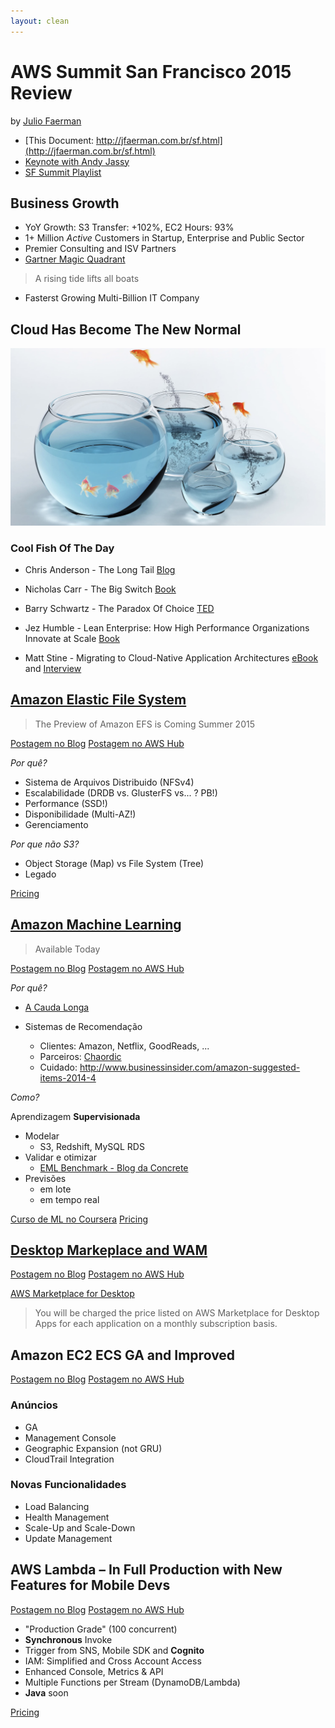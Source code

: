 ```yaml
---
layout: clean
---
```


# AWS Summit San Francisco 2015 Review
by [Julio Faerman](http://jfaerman.com.br)

* [This Document: http://jfaerman.com.br/sf.html](http://jfaerman.com.br/sf.html)
* [Keynote with Andy Jassy](https://youtu.be/JRODD1_jBww)
* [SF Summit Playlist](https://www.youtube.com/playlist?list=PLhr1KZpdzukfOdRFXjVcllo-AJzShOSti)

## Business Growth
* YoY Growth: S3 Transfer: +102%, EC2 Hours: 93%
* 1+ Million *Active* Customers in Startup, Enterprise and Public Sector
* Premier Consulting and ISV Partners
* [Gartner Magic Quadrant](http://aws.amazon.com/resources/gartner-mq-2014-learn-more/)

> A rising tide lifts all boats

* Fasterst Growing Multi-Billion IT Company

## Cloud Has Become The New Normal

![Fishbowl](/assets/fishbowl.jpg)

### Cool Fish Of The Day

* Chris Anderson - The Long Tail [Blog](http://www.longtail.com/)

* Nicholas Carr - The Big Switch [Book](http://www.amazon.com/The-Big-Switch-Rewiring-Edison/dp/039334522X)

* Barry Schwartz - The Paradox Of Choice [TED](http://www.ted.com/talks/barry_schwartz_on_the_paradox_of_choice?language=en)

* Jez Humble - Lean Enterprise: How High Performance Organizations Innovate at Scale [Book](http://amzn.com/1449368425)

* Matt Stine - Migrating to Cloud-Native Application Architectures [eBook](http://pivotal.io/platform-as-a-service/migrating-to-cloud-native-application-architectures-ebook) and [Interview](http://www.infoq.com/articles/cloud-native-architectures-matt-stine?utm_campaign=infoq_content&utm_source=infoq&utm_medium=feed&utm_term=global)

## [Amazon Elastic File System](http://aws.amazon.com/efs/)

> The Preview of Amazon EFS is Coming Summer 2015

[Postagem no Blog](https://aws.amazon.com/blogs/aws/amazon-elastic-file-system-shared-file-storage-for-amazon-ec2/)
[Postagem no AWS Hub](http://awshub.com.br/amazon-elastic-file-system-armazenamento-de-arquivos-compartilhados-para-amazon-ec2/)

_Por quê?_

* Sistema de Arquivos Distribuido (NFSv4)
* Escalabilidade (DRDB vs. GlusterFS vs... ? PB!)
* Performance (SSD!)
* Disponibilidade (Multi-AZ!)
* Gerenciamento

_Por que não S3?_

* Object Storage (Map) vs File System (Tree)
* Legado

[Pricing](http://aws.amazon.com/efs/pricing/)

## [Amazon Machine Learning](http://aws.amazon.com/machine-learning/)
> Available Today

[Postagem no Blog](https://aws.amazon.com/blogs/aws/amazon-machine-learning-make-data-driven-decisions-at-scale/)
[Postagem no AWS Hub](http://awshub.com.br/amazon-machine-learning-tomada-de-decisoes-orientadas-por-dados-em-escala/)

_Por quê?_

* [A Cauda Longa](http://www.springer.com/cda/content/document/cda_downloaddocument/9783642132865-c1.pdf?SGWID=0-0-45-983845-p174021159)

* Sistemas de Recomendação
    * Clientes: Amazon, Netflix, GoodReads, ...
    * Parceiros: [Chaordic](https://www.chaordic.com.br)
    * Cuidado: http://www.businessinsider.com/amazon-suggested-items-2014-4

_Como?_

Aprendizagem **Supervisionada**

* Modelar
    * S3, Redshift, MySQL RDS
* Validar e otimizar
    * [EML Benchmark - Blog da Concrete](http://blog.concretesolutions.com.br/2015/04/amazon-machine-learning-benchmark/)
* Previsões
    * em lote
    * em tempo real

[Curso de ML no Coursera](https://www.coursera.org/course/ml)
[Pricing](http://aws.amazon.com/machine-learning/pricing/)


## [Desktop Markeplace and WAM](http://aws.amazon.com/workspaces/)

[Postagem no Blog](https://aws.amazon.com/blogs/aws/new-workspaces-application-marketplace/)
[Postagem no AWS Hub](http://awshub.com.br/novo-amazon-workspaces-application-manager-wam/)

[AWS Marketplace for Desktop](http://aws.amazon.com/marketplace/)

> You will be charged the price listed on AWS Marketplace for Desktop Apps for each application on a monthly subscription basis.

## Amazon EC2 ECS GA and Improved
[Postagem no Blog](https://aws.amazon.com/blogs/aws/ec2-container-service-ready-for-production-use/)
[Postagem no AWS Hub](http://awshub.com.br/ec2-container-service-aplicacoes-de-longo-prazo-balanceamento-de-cargo-e-muito-mais/)

### Anúncios
* GA
* Management Console
* Geographic Expansion (not GRU)
* CloudTrail Integration

### Novas Funcionalidades
* Load Balancing
* Health Management
* Scale-Up and Scale-Down
* Update Management 

## AWS Lambda – In Full Production with New Features for Mobile Devs
[Postagem no Blog](https://aws.amazon.com/blogs/aws/aws-lambda-update-production-status-and-a-focus-on-mobile-apps/)
[Postagem no AWS Hub](http://awshub.com.br/aws-lambda-a-todo-vapor-com-novos-recursos-para-mobile-devs/)

* "Production Grade" (100 concurrent)
* **Synchronous** Invoke 
* Trigger from SNS, Mobile SDK and **Cognito**
* IAM: Simplified and Cross Account Access
* Enhanced Console, Metrics & API
* Multiple Functions per Stream (DynamoDB/Lambda)
* **Java** soon

[Pricing](https://aws.amazon.com/lambda/pricing/)
